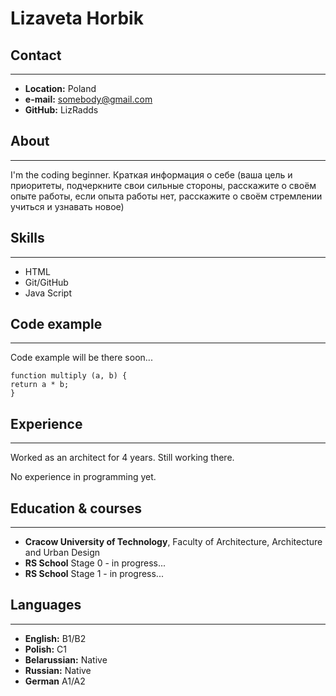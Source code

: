 # **Lizaveta Horbik**

## **Contact**
---
* **Location:** Poland
* **e-mail:** somebody@gmail.com
* **GitHub:** LizRadds


## **About**
---
I'm the coding beginner.  Краткая информация о себе (ваша цель и приоритеты, подчеркните свои сильные стороны, расскажите о своём опыте работы, если опыта работы нет, расскажите о своём стремлении учиться и узнавать новое)

## **Skills**
---
* HTML
* Git/GitHub
* Java Script




## **Code example**
---
Code example will be there soon...

    function multiply (a, b) {
    return a * b;
    }
## **Experience**
---
Worked as an architect for 4 years. Still working there.

No experience in programming yet.

## **Education & courses**
---
* **Cracow University of Technology**, Faculty of Architecture, Architecture and Urban Design
* **RS School** Stage 0 - in progress...
* **RS School** Stage 1 - in progress...

## Languages 
---
* **English:** B1/B2
* **Polish:** C1
* **Belarussian:** Native
* **Russian:** Native
* **German** A1/A2 
